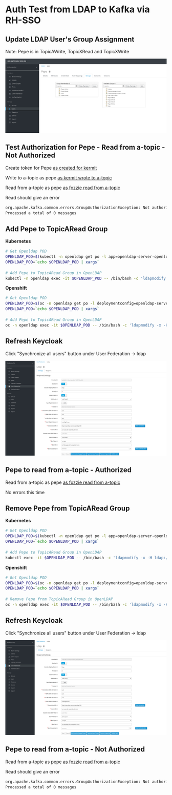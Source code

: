 # Auth Test from LDAP to Kafka via RH-SSO

## Update LDAP User's Group Assignment

Note: Pepe is in TopicAWrite, TopicXRead and TopicXWrite

![](assets/keycloak-setup-014.png)


## Test Authorization for Pepe - Read from a-topic - Not Authorized

Create token for Pepe [as created for kermit](KAFKA-OAUTH-TEST.md)

Write to a-topic as pepe [as kermit wrote to a-topic](KAFKA-OAUTH-TEST.md)

Read from a-topic as pepe [as fozzie read from a-topic](KAFKA-OAUTH-TEST.md)

Read should give an error 
```bash
org.apache.kafka.common.errors.GroupAuthorizationException: Not authorized to access group: a_consumer_group_001
Processed a total of 0 messages
```

## Add Pepe to TopicARead Group

**Kubernetes**

```bash
# Get Openldap POD
OPENLDAP_POD=$(kubectl -n openldap get po -l app=openldap-server-openldap-stack-ha -o custom-columns=:metadata.name)
OPENLDAP_POD=`echo $OPENLDAP_POD | xargs`

# Add Pepe to TopicARead Group in OpenLDAP
kubectl -n openldap exec -it $OPENLDAP_POD -- /bin/bash -c 'ldapmodify -x -H ldap://openldap-server-openldap-stack-ha.openldap:389 -D "cn=admin,dc=example,dc=org" -w admin -f /root/add-pepe-to-read.ldif'
```

**Openshift**

```bash
# Get Openldap POD
OPENLDAP_POD=$(oc -n openldap get po -l deploymentconfig=openldap-server -o custom-columns=:metadata.name)
OPENLDAP_POD=`echo $OPENLDAP_POD | xargs`

# Add Pepe to TopicARead Group in OpenLDAP
oc -n openldap exec -it $OPENLDAP_POD -- /bin/bash -c 'ldapmodify -x -H ldap://openldap-server.openldap:389 -D "cn=Manager,dc=example,dc=com" -w admin -f /tmp/add-pepe-to-read.ldif'
```

## Refresh Keycloak

Click "Synchronize all users" button under User Federation -> ldap

![](assets/keycloak-setup-015.png)

## Pepe to read from a-topic  - Authorized
Read from a-topic as pepe [as fozzie read from a-topic](KAFKA-OAUTH-TEST.md)

No errors this time

## Remove Pepe from TopicARead Group

**Kubernetes**

```bash
# Get Openldap POD
OPENLDAP_POD=$(kubectl -n openldap get po -l app=openldap-server-openldap-stack-ha -o custom-columns=:metadata.name)
OPENLDAP_POD=`echo $OPENLDAP_POD | xargs`

# Add Pepe to TopicARead Group in OpenLDAP
kubectl exec -it $OPENLDAP_POD -- /bin/bash -c 'ldapmodify -x -H ldap://openldap-server-openldap-stack-ha.openldap:389 -D "cn=admin,dc=example,dc=org" -w admin -f /root/remove-pepe-from-read.ldif'
```

**Openshift**

```bash
# Get Openldap POD
OPENLDAP_POD=$(oc -n openldap get po -l deploymentconfig=openldap-server -o custom-columns=:metadata.name)
OPENLDAP_POD=`echo $OPENLDAP_POD | xargs`

# Remove Pepe from TopicARead Group in OpenLDAP
oc -n openldap exec -it $OPENLDAP_POD -- /bin/bash -c 'ldapmodify -x -H ldap://openldap-server.openldap:389 -D "cn=Manager,dc=example,dc=com" -w admin -f /tmp/remove-pepe-from-read.ldif'
```

## Refresh Keycloak

Click "Synchronize all users" button under User Federation -> ldap

![](assets/keycloak-setup-015.png)


## Pepe to read from a-topic - Not Authorized 
Read from a-topic as pepe [as fozzie read from a-topic](KAFKA-OAUTH-TEST.md)

Read should give an error 
```bash
org.apache.kafka.common.errors.GroupAuthorizationException: Not authorized to access group: a_consumer_group_001
Processed a total of 0 messages
```


